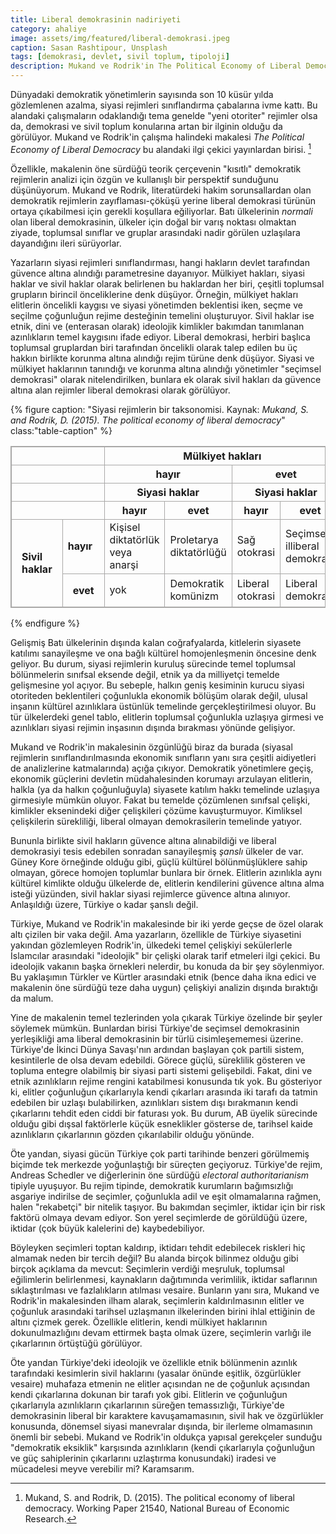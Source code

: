 ```yaml
---
title: Liberal demokrasinin nadiriyeti
category: ahaliye
image: assets/img/featured/liberal-demokrasi.jpeg
caption: Sasan Rashtipour, Unsplash
tags: [demokrasi, devlet, sivil toplum, tipoloji]
description: Mukand ve Rodrik'in The Political Economy of Liberal Democracy adlı makalesi üzerine
--- 
```


<span class="dropcap">Dünyadaki demokratik yönetimlerin sayısında son 10 küsür yılda gözlemlenen azalma, siyasi rejimleri sınıflandırma çabalarına ivme kattı. Bu alandaki çalışmaların odaklandığı tema genelde "yeni otoriter" rejimler olsa da, demokrasi ve sivil toplum konularına artan bir ilginin olduğu da görülüyor. Mukand ve Rodrik'in çalışma halindeki makalesi _The Political Economy of Liberal Democracy_ bu alandaki ilgi çekici yayınlardan birisi. [^1]</span> 

Özellikle, makalenin öne sürdüğü teorik çerçevenin "kısıtlı" demokratik rejimlerin analizi için özgün ve kullanışlı bir perspektif sunduğunu düşünüyorum. Mukand ve Rodrik, literatürdeki hakim sorunsallardan olan demokratik rejimlerin zayıflaması-çöküşü yerine liberal demokrasi türünün ortaya çıkabilmesi için gerekli koşullara eğiliyorlar. Batı ülkelerinin _normali_ olan liberal demokrasinin, ülkeler için doğal bir varış noktası olmaktan ziyade, toplumsal sınıflar ve gruplar arasındaki nadir görülen uzlaşılara dayandığını ileri sürüyorlar. 

Yazarların siyasi rejimleri sınıflandırması, hangi hakların devlet tarafından güvence altına alındığı parametresine dayanıyor. Mülkiyet hakları, siyasi haklar ve sivil haklar olarak belirlenen bu haklardan her biri, çeşitli toplumsal grupların birincil önceliklerine denk düşüyor. Örneğin, mülkiyet hakları elitlerin öncelikli kaygısı ve siyasi yönetimden beklentisi iken, seçme ve seçilme çoğunluğun rejime desteğinin temelini oluşturuyor. Sivil haklar ise etnik, dini ve (enterasan olarak) ideolojik kimlikler bakımdan tanımlanan azınlıkların temel kaygısını ifade ediyor. Liberal demokrasi, herbiri başlıca toplumsal gruplardan biri tarafından öncelikli olarak talep edilen bu üç hakkın birlikte korunma altına alındığı rejim türüne denk düşüyor. Siyasi ve  mülkiyet haklarının tanındığı ve korunma altına alındığı yönetimler "seçimsel demokrasi" olarak nitelendirilken, bunlara ek olarak sivil hakları da güvence altına alan rejimler liberal demokrasi olarak görülüyor. 

{% figure caption: "Siyasi rejimlerin bir taksonomisi. Kaynak: _Mukand, S. and Rodrik, D. (2015). The political economy of liberal democracy_" class:"table-caption" %}
<table>
    <thead>
        <tr>
            <th colspan="2"></th>
            <th colspan="4">Mülkiyet hakları</th>
        </tr>
        <tr>
            <th colspan="2"></th>
            <th colspan="2">hayır</th>
            <th colspan="2">evet</th>
        </tr>
        <tr>
            <th colspan="2"></th>
            <th colspan="2">Siyasi haklar</th>
            <th colspan="2">Siyasi haklar</th>
        </tr>
        <tr>
            <th colspan="2"></th>
            <th>hayır</th>
            <th>evet</th>
            <th>hayır</th>
            <th>evet</th>
        </tr>
    </thead>
    <tbody>
        <tr>
            <td rowspan=2 style="padding: 1em"><b>Sivil haklar</b></td>
            <td><b>hayır</b></td>
            <td>Kişisel diktatörlük veya anarşi</td>
            <td>Proletarya diktatörlüğü</td>
            <td>Sağ otokrasi</td>
            <td>Seçimsel-illiberal demokrasi</td>
        </tr>
        <tr>
            <td style="padding: 1em"><b>evet</b></td>
            <td>yok</td>
            <td>Demokratik komünizm</td>
            <td>Liberal otokrasi</td>
            <td>Liberal demokrasi</td>
        </tr>
    </tbody>
</table>
{% endfigure %}

<style>
table, th, td {
    border: 1px solid rgb(169, 168, 167);
}
</style>

Gelişmiş Batı ülkelerinin dışında kalan coğrafyalarda, kitlelerin siyasete katılımı sanayileşme ve ona bağlı kültürel homojenleşmenin öncesine denk geliyor. Bu durum, siyasi rejimlerin kuruluş sürecinde temel toplumsal bölünmelerin sınıfsal eksende değil, etnik ya da milliyetçi temelde gelişmesine yol açıyor. Bu sebeple, halkın geniş kesiminin kurucu siyasi otoriteden beklentileri çoğunlukla ekonomik bölüşüm olarak değil, ulusal inşanın kültürel azınlıklara üstünlük temelinde gerçekleştirilmesi oluyor. Bu tür ülkelerdeki genel tablo, elitlerin toplumsal çoğunlukla uzlaşıya girmesi ve azınlıkları siyasi rejimin inşasının dışında bırakması yönünde gelişiyor. 

Mukand ve Rodrik'in makalesinin özgünlüğü biraz da burada (siyasal rejimlerin sınıflandırılmasında ekonomik sınıfların yanı sıra çeşitli aidiyetleri de analizlerine katmalarında) açığa çıkıyor. Demokratik yönetimlere geçiş, ekonomik güçlerini devletin müdahalesinden korumayı arzulayan elitlerin, halkla (ya da halkın çoğunluğuyla) siyasete katılım hakkı temelinde uzlaşıya girmesiyle mümkün oluyor. Fakat bu temelde çözümlenen sınıfsal çelişki, kimlikler eksenindeki diğer çelişkileri çözüme kavuşturmuyor. Kimliksel çelişkilerin sürekliliği, liberal olmayan demokrasilerin temelinde yatıyor. 

Bununla birlikte sivil hakların güvence altına alınabildiği ve liberal demokrasiyi tesis edebilen sonradan sanayileşmiş _şanslı_ ülkeler de var. Güney Kore örneğinde olduğu gibi, güçlü kültürel bölünmüşlüklere sahip olmayan, görece homojen toplumlar bunlara bir örnek. Elitlerin azınlıkla aynı kültürel kimlikte olduğu ülkelerde de, elitlerin kendilerini güvence altına alma isteği yüzünden, sivil haklar siyasi rejimlerce güvence altına alınıyor. Anlaşıldığı üzere, Türkiye o kadar şanslı değil.

Türkiye, Mukand ve Rodrik'in makalesinde bir iki yerde geçse de özel olarak altı çizilen bir vaka değil. Ama yazarların, özellikle de Türkiye siyasetini yakından gözlemleyen Rodrik'in, ülkedeki temel çelişkiyi sekülerlerle İslamcılar arasındaki "ideolojik" bir çelişki olarak tarif etmeleri ilgi çekici. Bu ideolojik vakanın başka örnekleri nelerdir, bu konuda da bir şey söylenmiyor. Bu yaklaşımın Türkler ve Kürtler arasındaki etnik (bence daha ikna edici ve makalenin öne sürdüğü teze daha uygun) çelişkiyi analizin dışında bıraktığı da malum. 

Yine de makalenin temel tezlerinden yola çıkarak Türkiye özelinde bir şeyler söylemek mümkün. Bunlardan birisi Türkiye'de seçimsel demokrasinin yerleşikliği ama liberal demokrasinin bir türlü cisimleşememesi üzerine. Türkiye'de İkinci Dünya Savaşı'nın ardından başlayan çok partili sistem, kesintilerle de olsa devam edebildi. Görece güçlü, süreklilik gösteren ve topluma entegre olabilmiş bir siyasi parti sistemi gelişebildi. Fakat, dini ve etnik azınlıkların rejime rengini katabilmesi konusunda tık yok. Bu gösteriyor ki, elitler çoğunluğun çıkarlarıyla kendi çıkarları arasında iki tarafı da tatmin edebilen bir uzlaşı bulabilirken, azınlıkları sistem dışı bırakmanın kendi çıkarlarını tehdit eden ciddi bir faturası yok. Bu durum, AB üyelik sürecinde olduğu gibi dışsal faktörlerle küçük esneklikler gösterse de, tarihsel kaide azınlıkların çıkarlarının gözden çıkarılabilir olduğu yönünde. 

Öte yandan, siyasi gücün Türkiye çok parti tarihinde benzeri görülmemiş biçimde tek merkezde yoğunlaştığı bir süreçten geçiyoruz. Türkiye'de rejim, Andreas Schedler ve diğerlerinin öne sürdüğü _electoral authoritarianism_ tipiyle uyuşuyor. Bu rejim tipinde, demokratik kurumların bağımsızlığı asgariye indirilse de seçimler, çoğunlukla adil ve eşit olmamalarına rağmen, halen "rekabetçi" bir nitelik taşıyor. Bu bakımdan seçimler, iktidar için bir risk faktörü olmaya devam ediyor. Son yerel seçimlerde de görüldüğü üzere, iktidar (çok büyük kalelerini de) kaybedebiliyor. 

Böyleyken seçimleri toptan kaldırıp, iktidarı tehdit edebilecek riskleri hiç almamak neden bir tercih değil? Bu alanda birçok bilinmez olduğu gibi birçok açıklama da mevcut: Seçimlerin verdiği meşruluk, toplumsal eğilimlerin belirlenmesi, kaynakların dağıtımında verimlilik, iktidar saflarının sıklaştırılması ve fazlalıkların atılması vesaire. Bunların yanı sıra, Mukand ve Rodrik'in makalesinden ilham alarak, seçimlerin kaldırılmasının elitler ve çoğunluk arasındaki tarihsel uzlaşmanın ilkelerinden birini ihlal ettiğinin de altını çizmek gerek. Özellikle elitlerin, kendi mülkiyet haklarının dokunulmazlığını devam ettirmek başta olmak üzere, seçimlerin varlığı ile çıkarlarının örtüştüğü görülüyor.

Öte yandan Türkiye'deki ideolojik ve özellikle etnik bölünmenin azınlık tarafındaki kesimlerin sivil haklarını (yasalar önünde eşitlik, özgürlükler vesaire) muhafaza etmenin ne elitler açısından ne de çoğunluk açısından kendi çıkarlarına dokunan bir tarafı yok gibi. Elitlerin ve çoğunluğun çıkarlarıyla azınlıkların çıkarlarının süreğen temassızlığı, Türkiye'de demokrasinin liberal bir karaktere kavuşamamasının, sivil hak ve özgürlükler konusunda, dönemsel siyasi manevralar dışında, bir ilerleme olmamasının önemli bir sebebi. Mukand ve Rodrik'in oldukça yapısal gerekçeler sunduğu "demokratik eksiklik" karşısında azınlıkların (kendi çıkarlarıyla çoğunluğun ve güç sahiplerinin çıkarlarını uzlaştırma konusundaki) iradesi ve mücadelesi meyve verebilir mi? Karamsarım.

















[^1]:	Mukand, S. and Rodrik, D. (2015). The political economy of liberal democracy. Working Paper 21540, National Bureau of Economic Research.